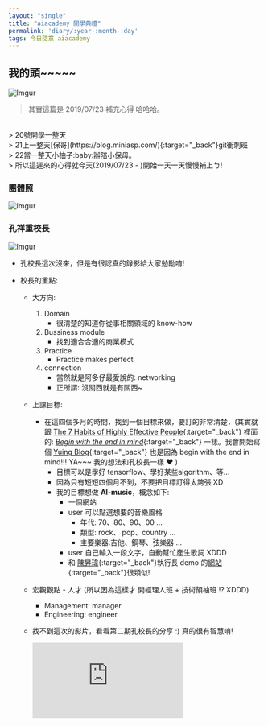 ```yaml
---
layout: "single"
title: "aiacademy 開學典禮"
permalink: 'diary/:year-:month-:day'
tags: 今日隨意 aiacademy
---
```

## 我的頭~~~~~
![Imgur](https://i.imgur.com/xc8sNtg.jpg)

> 其實這篇是 2019/07/23 補充心得 哈哈哈。
<br/>
> 20號開學一整天
<br/>
> 21上一整天[保哥](https://blog.miniasp.com/){:target="_back"}git衝刺班
<br/>
> 22當一整天小柚子:baby:辦陪小保母。
<br/>
> 所以這遲來的心得就今天(2019/07/23 - )開始一天一天慢慢補上ㄅ!

### 團體照

![Imgur](https://i.imgur.com/42mt6XT.jpg)

### 孔祥重校長

![Imgur](https://i.imgur.com/b3xQ2Ud.jpg)

- 孔校長這次沒來，但是有很認真的錄影給大家勉勵唷!

- 校長的重點:
  - 大方向:
      1. Domain
         - 很清楚的知道你從事相關領域的 know-how
      2. Bussiness module
         - 找到適合合適的商業模式
      3. Practice
         - Practice makes perfect
      4. connection
         - 當然就是阿多仔最愛說的: networking
         - 正所謂: 沒關西就是有關西~
  - 上課目標:
     - 在這四個多月的時間，找到一個目標來做，要訂的非常清楚，(其實就跟 [The 7 Habits of Highly Effective People](https://en.wikipedia.org/wiki/The_7_Habits_of_Highly_Effective_People){:target="_back"} 裡面的: [_Begin with the end in mind_](https://en.wikipedia.org/wiki/The_7_Habits_of_Highly_Effective_People#2_-_Begin_with_the_end_in_mind){:target="_back"} 一樣。我會開始寫個 [Yuing Blog](https://yuting3656.github.io/yutingblog/about/){:target="_back"} 也是因為 begin with the end in mind!!! YA~~~ 我的想法和孔校長一樣 :heart: )
        - 目標可以是學好 tensorflow、學好某些algorithm、等...
        - 因為只有短短四個月不到，不要把目標訂得太誇張 XD
        - 我的目標想做 **AI-music**，概念如下:
           - 一個網站
           - user 可以點選想要的音樂風格
              - 年代: 70、80、90、00 ...
              - 類型: rock、 pop、country ...
              - 主要樂器:吉他、鋼琴、弦樂器 ...
           - user 自己輸入一段文字，自動幫忙產生歌詞 XDDD
           - 和 [陳昇瑋](https://aiacademy.tw/lecturer/swc/){:target="_back"}執行長 demo 的[網站](https://make.girls.moe/#/){:target="_back"}很類似!
  - 宏觀觀點 - 人才 (所以因為這樣才 開經理人班 + 技術領袖班 !? XDDD)
     - Management: manager
     - Engineering: engineer

  - 找不到這次的影片，看看第二期孔校長的分享 :) 真的很有智慧唷!

     <iframe  src="https://www.youtube.com/embed/RkRRtWlu_8c" frameborder="0" allow="accelerometer; autoplay; encrypted-media; gyroscope; picture-in-picture" allowfullscreen></iframe>
